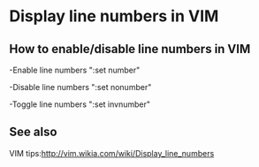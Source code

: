 # Display line numbers in VIM

## How to enable/disable line numbers in VIM 

 -Enable line numbers
   ":set number"

 -Disable line numbers
   ":set nonumber"

 -Toggle line numbers
   ":set invnumber"

## See also
VIM tips:http://vim.wikia.com/wiki/Display_line_numbers
    


